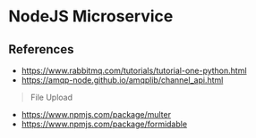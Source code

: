 # NodeJS Microservice

## References

- https://www.rabbitmq.com/tutorials/tutorial-one-python.html
- https://amqp-node.github.io/amqplib/channel_api.html

> File Upload

- https://www.npmjs.com/package/multer
- https://www.npmjs.com/package/formidable

